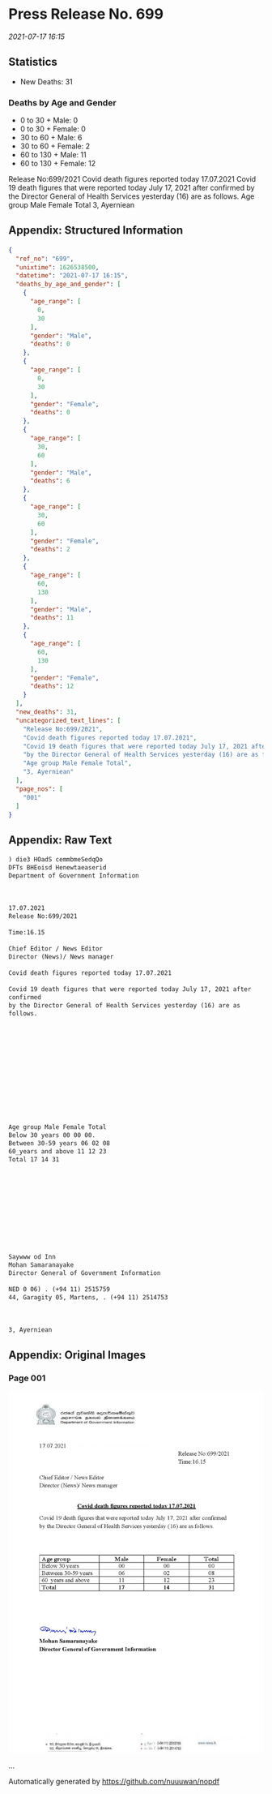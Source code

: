 
# Press Release No. 699
*2021-07-17 16:15*
## Statistics
* New Deaths: 31
### Deaths by Age and Gender
* 0 to 30 + Male: 0
* 0 to 30 + Female: 0
* 30 to 60 + Male: 6
* 30 to 60 + Female: 2
* 60 to 130 + Male: 11
* 60 to 130 + Female: 12


Release No:699/2021
Covid death figures reported today 17.07.2021
Covid 19 death figures that were reported today July 17, 2021 after confirmed
by the Director General of Health Services yesterday (16) are as follows.
Age group Male Female Total
3, Ayerniean

## Appendix: Structured Information
```json
{
  "ref_no": "699",
  "unixtime": 1626538500,
  "datetime": "2021-07-17 16:15",
  "deaths_by_age_and_gender": [
    {
      "age_range": [
        0,
        30
      ],
      "gender": "Male",
      "deaths": 0
    },
    {
      "age_range": [
        0,
        30
      ],
      "gender": "Female",
      "deaths": 0
    },
    {
      "age_range": [
        30,
        60
      ],
      "gender": "Male",
      "deaths": 6
    },
    {
      "age_range": [
        30,
        60
      ],
      "gender": "Female",
      "deaths": 2
    },
    {
      "age_range": [
        60,
        130
      ],
      "gender": "Male",
      "deaths": 11
    },
    {
      "age_range": [
        60,
        130
      ],
      "gender": "Female",
      "deaths": 12
    }
  ],
  "new_deaths": 31,
  "uncategorized_text_lines": [
    "Release No:699/2021",
    "Covid death figures reported today 17.07.2021",
    "Covid 19 death figures that were reported today July 17, 2021 after confirmed",
    "by the Director General of Health Services yesterday (16) are as follows.",
    "Age group Male Female Total",
    "3, Ayerniean"
  ],
  "page_nos": [
    "001"
  ]
}
```

## Appendix: Raw Text
```text
) die3 HOadS cemmbmeSedqQo
DFTs BHEoisd Henewtaeaserid
Department of Government Information

 

17.07.2021
Release No:699/2021

Time:16.15

Chief Editor / News Editor
Director (News)/ News manager

Covid death figures reported today 17.07.2021

Covid 19 death figures that were reported today July 17, 2021 after confirmed
by the Director General of Health Services yesterday (16) are as follows.

 

 

 

 

 

 

Age group Male Female Total
Below 30 years 00 00 00.
Between 30-59 years 06 02 08
60_years and above 11 12 23
Total 17 14 31

 

 

 

 

 

Saywww od Inn
Mohan Samaranayake
Director General of Government Information

NED 0 06) . (+94 11) 2515759
44, Garagity 05, Martens, . (+94 11) 2514753

   

3, Ayerniean

```

## Appendix: Original Images

### Page 001

![page_no](https://raw.githubusercontent.com/nuuuwan/nopdf_data/main/nopdf.dgigovlk.ref699.page001.jpeg)
        

...

Automatically generated by https://github.com/nuuuwan/nopdf

    
    